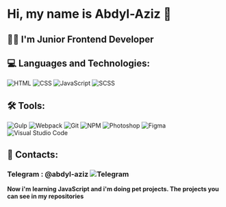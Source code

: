 # Hi, my name is Abdyl-Aziz 👋
## 👨‍💻 I'm Junior Frontend Developer 

## 💻 Languages and Technologies:

![HTML](https://camo.githubusercontent.com/eb465ff35fc06c888105831664e4eecd12c2be92ebcbed7af735fa4d05bfe3e9/68747470733a2f2f696d672e736869656c64732e696f2f62616467652f2d48544d4c2d3430343034303f7374796c653d666c6174266c6f676f3d68746d6c35)
![CSS](https://camo.githubusercontent.com/6619fce58aeaa78eb513e26ec0c2d1662190c9e23720255e23783972922230ee/68747470733a2f2f696d672e736869656c64732e696f2f62616467652f2d4353532d3430343034303f7374796c653d666c6174266c6f676f3d43535333266c6f676f436f6c6f723d313537324236)
![JavaScript](https://camo.githubusercontent.com/cbf06916a31d8dc03212c7b18d81928248fa167dbcdd5bb8bbf0dd2a96bc2abe/68747470733a2f2f696d672e736869656c64732e696f2f62616467652f2d4a6176615363726970742d3430343034303f7374796c653d666c6174266c6f676f3d6a617661536372697074)
![SCSS](https://camo.githubusercontent.com/efb90dd0ddefe5bd54aea7f0e1b503b1814216a068eb1f37e7cad0518b79dfbd/68747470733a2f2f696d672e736869656c64732e696f2f62616467652f2d534153532d3430343034303f7374796c653d666c6174266c6f676f3d73617373)

## 🛠 Tools: 
![Gulp](https://camo.githubusercontent.com/215d68ad2e592f16d90095b17e03e62ea0035f006e18c78d07c9b10be9e3451c/68747470733a2f2f696d672e736869656c64732e696f2f62616467652f2d47756c702d3430343034303f7374796c653d666c6174266c6f676f3d67756c70)
![Webpack](https://camo.githubusercontent.com/65a49e24f09f6e5dd2315696cc37d7ba50947ddf5d22ff385f86d9dae4dc0bf6/68747470733a2f2f696d672e736869656c64732e696f2f62616467652f2d5765627061636b2d3430343034303f7374796c653d666c6174266c6f676f3d7765627061636b)
![Git](https://camo.githubusercontent.com/31d855f792a9602505c626d45e5735dd11b90cd0b07c5230dd01e0f7e73f635d/68747470733a2f2f696d672e736869656c64732e696f2f62616467652f2d4769742d3430343034303f7374796c653d666c6174266c6f676f3d676974)
![NPM](https://camo.githubusercontent.com/fda2f50f7eacdfcd1ce573415a54cc2f47fc16a7bda787a05afee76514c9b672/68747470733a2f2f696d672e736869656c64732e696f2f62616467652f2d4e504d2d3430343034303f7374796c653d666c6174266c6f676f3d6e706d)
![Photoshop](https://camo.githubusercontent.com/5c3fc453851251d933826a0e766dcd6d39c664cded9dfcf345a5a8e839e2781f/68747470733a2f2f696d672e736869656c64732e696f2f62616467652f2d50686f746f73686f702d3430343034303f7374796c653d666c6174266c6f676f3d61646f62652d70686f746f73686f70)
![Figma](https://camo.githubusercontent.com/5d20eb4adcbf2176df664235b9b618c39da48d7d820d0594ba207f7398399f98/68747470733a2f2f696d672e736869656c64732e696f2f62616467652f2d4669676d612d3430343034303f7374796c653d666c6174266c6f676f3d6669676d61)
![Visual Studio Code](https://camo.githubusercontent.com/fbea6714f51682dff18d2778614bbe338de7a183c5e4960514c8e439c1e3f91e/68747470733a2f2f696d672e736869656c64732e696f2f62616467652f2d56697375616c5f53747564696f5f436f64652d3430343034303f7374796c653d666c6174266c6f676f3d76697375616c2d73747564696f2d636f6465266c6f676f436f6c6f723d303037414343)


## 💬 Contacts: 
### Telegram : @abdyl-aziz ![Telegram](https://camo.githubusercontent.com/094b19161ea320272d260765f5e0aa21457376cbe40bdf61af4850fb901c1b59/68747470733a2f2f696d672e736869656c64732e696f2f62616467652f2d54656c656772616d2d3430343034303f7374796c653d666c6174266c6f676f3d74656c656772616d)

**Now i'm learning JavaScript and i'm doing pet projects.
The projects you can see in my repositories**







